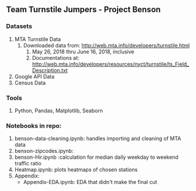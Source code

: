 ## Team Turnstile Jumpers - Project Benson

### Datasets
1. MTA Turnstile Data
   1. Downloaded data from: http://web.mta.info/developers/turnstile.html
      1. May 26, 2018 thru June 16, 2018, inclusive
      2. Documentations at: http://web.mta.info/developers/resources/nyct/turnstile/ts_Field_Description.txt
2. Google API Data
3. Census Data

### Tools
1. Python, Pandas, Matplotlib, Seaborn


### Notebooks in repo:
1. benson-data-cleaning.ipynb: handles importing and cleaning of MTA data
2. benson-zipcodes.ipynb:
3. benson-Hir.ipynb :calculation for median daily weekday to weekend traffic ratio
4. Heatmap.ipynb: plots heatmaps of chosen stations
5. Appendix:
   - Appendix-EDA.ipynb: EDA that didn't make the final cut
  
